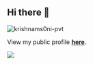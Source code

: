 ## Hi there 👋

<p align="left"> <img 
src="https://komarev.com/ghpvc/?username=krishnams0ni-pvt&label=Profile%20views&color=0e75b6&style=flat"
 alt="krishnams0ni-pvt" /> </p>
 
View my public profile [**here**](https://github.com/krishnams0ni).
 
![](https://github-readme-streak-stats.herokuapp.com/?user=krishnams0ni-pvt&theme=github_dark&count_private=true)

<!--
**krishnams0ni-pvt/krishnams0ni-pvt** is a ✨ _special_ ✨ repository because its `README.md` (this file) appears on your GitHub profile.

Here are some ideas to get you started:

- 🔭 I’m currently working on ...
- 🌱 I’m currently learning ...
- 👯 I’m looking to collaborate on ...
- 🤔 I’m looking for help with ...
- 💬 Ask me about ...
- 📫 How to reach me: ...
- 😄 Pronouns: ...
- ⚡ Fun fact: ...
-->
